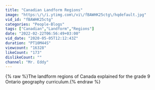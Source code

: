 ```yaml
---
title: "Canadian Landform Regions"
image: "https:\/\/i.ytimg.com\/vi\/fBAWHK25ctg\/hqdefault.jpg"
vid_id: "fBAWHK25ctg"
categories: "People-Blogs"
tags: ["Canadian","Landform","Regions"]
date: "2022-02-22T06:56:49+03:00"
vid_date: "2020-05-05T12:12:43Z"
duration: "PT10M44S"
viewcount: "16328"
likeCount: "173"
dislikeCount: ""
channel: "Mr. Eddy"
---
```

{% raw %}The landform regions of Canada explained for the grade 9 Ontario geography curriculum.{% endraw %}

